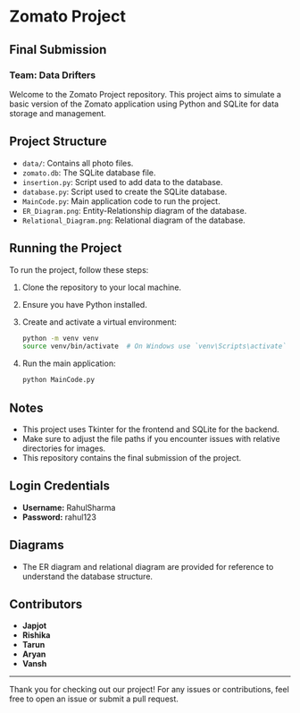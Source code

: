 # Zomato Project

## Final Submission
### Team: Data Drifters

Welcome to the Zomato Project repository. This project aims to simulate a basic version of the Zomato application using Python and SQLite for data storage and management.

## Project Structure

- `data/`: Contains all photo files.
- `zomato.db`: The SQLite database file.
- `insertion.py`: Script used to add data to the database.
- `database.py`: Script used to create the SQLite database.
- `MainCode.py`: Main application code to run the project.
- `ER_Diagram.png`: Entity-Relationship diagram of the database.
- `Relational_Diagram.png`: Relational diagram of the database.

## Running the Project

To run the project, follow these steps:

1. Clone the repository to your local machine.
2. Ensure you have Python installed.
3. Create and activate a virtual environment:

    ```bash
    python -m venv venv
    source venv/bin/activate  # On Windows use `venv\Scripts\activate`
    ```

4. Run the main application:

    ```bash
    python MainCode.py
    ```

## Notes

- This project uses Tkinter for the frontend and SQLite for the backend.
- Make sure to adjust the file paths if you encounter issues with relative directories for images.
- This repository contains the final submission of the project.

## Login Credentials

- **Username:** RahulSharma
- **Password:** rahul123

## Diagrams

- The ER diagram and relational diagram are provided for reference to understand the database structure.


## Contributors

- **Japjot**
- **Rishika**
- **Tarun**
- **Aryan**
- **Vansh**

---

Thank you for checking out our project! For any issues or contributions, feel free to open an issue or submit a pull request.

